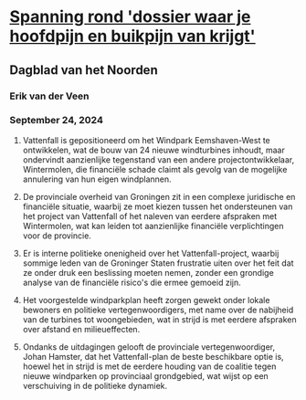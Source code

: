 # [Spanning rond 'dossier waar je hoofdpijn en buikpijn van krijgt'](https://advance.lexis.com/api/document?collection=news&id=urn:contentItem:6D1R-3RC1-JC6P-V1GC-00000-00&context=1519360)
## Dagblad van het Noorden
### Erik van der Veen
### September 24, 2024

1. Vattenfall is gepositioneerd om het Windpark Eemshaven-West te ontwikkelen, wat de bouw van 24 nieuwe windturbines inhoudt, maar ondervindt aanzienlijke tegenstand van een andere projectontwikkelaar, Wintermolen, die financiële schade claimt als gevolg van de mogelijke annulering van hun eigen windplannen.

2. De provinciale overheid van Groningen zit in een complexe juridische en financiële situatie, waarbij ze moet kiezen tussen het ondersteunen van het project van Vattenfall of het naleven van eerdere afspraken met Wintermolen, wat kan leiden tot aanzienlijke financiële verplichtingen voor de provincie.

3. Er is interne politieke onenigheid over het Vattenfall-project, waarbij sommige leden van de Groninger Staten frustratie uiten over het feit dat ze onder druk een beslissing moeten nemen, zonder een grondige analyse van de financiële risico's die ermee gemoeid zijn.

4. Het voorgestelde windparkplan heeft zorgen gewekt onder lokale bewoners en politieke vertegenwoordigers, met name over de nabijheid van de turbines tot woongebieden, wat in strijd is met eerdere afspraken over afstand en milieueffecten.

5. Ondanks de uitdagingen gelooft de provinciale vertegenwoordiger, Johan Hamster, dat het Vattenfall-plan de beste beschikbare optie is, hoewel het in strijd is met de eerdere houding van de coalitie tegen nieuwe windparken op provinciaal grondgebied, wat wijst op een verschuiving in de politieke dynamiek.